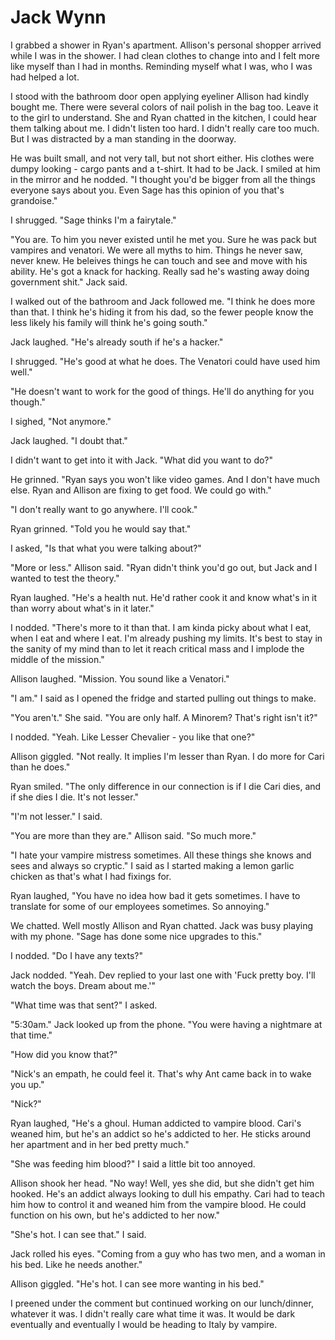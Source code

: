 # Jack Wynn

I grabbed a shower in Ryan's apartment.  Allison's personal shopper arrived while I was in the shower.  I had clean clothes to change into and I felt more like myself than I had in months.  Reminding myself what I was, who I was had helped a lot.

I stood with the bathroom door open applying eyeliner Allison had kindly bought me.  There were several colors of nail polish in the bag too.  Leave it to the girl to understand.  She and Ryan chatted in the kitchen, I could hear them talking about me.  I didn't listen too hard.  I didn't really care too much.  But I was distracted by a man standing in the doorway.

He was built small, and not very tall, but not short either.  His clothes were dumpy looking - cargo pants and a t-shirt.  It had to be Jack.  I smiled at him in the mirror and he nodded.  "I thought you'd be bigger from all the things everyone says about you.  Even Sage has this opinion of you that's grandoise."

I shrugged.  "Sage thinks I'm a fairytale."

"You are.  To him you never existed until he met you.  Sure he was pack but vampires and venatori.  We were all myths to him.  Things he never saw, never knew.  He beleives things he can touch and see and move with his ability.  He's got a knack for hacking.  Really sad he's wasting away doing government shit."  Jack said.

I walked out of the bathroom and Jack followed me.  "I think he does more than that.  I think he's hiding it from his dad, so the fewer people know the less likely his family will think he's going south."

Jack laughed.  "He's already south if he's a hacker."

I shrugged.  "He's good at what he does.  The Venatori could have used him well."

"He doesn't want to work for the good of things.  He'll do anything for you though."

I sighed, "Not anymore."

Jack laughed.  "I doubt that."

I didn't want to get into it with Jack.  "What did you want to do?"

He grinned.  "Ryan says you won't like video games.  And I don't have much else.  Ryan and Allison are fixing to get food.  We could go with."

"I don't really want to go anywhere.  I'll cook."

Ryan grinned.  "Told you he would say that."

I asked, "Is that what you were talking about?"

"More or less."  Allison said.  "Ryan didn't think you'd go out, but Jack and I wanted to test the theory."

Ryan laughed.  "He's a health nut.  He'd rather cook it and know what's in it than worry about what's in it later."

I nodded.  "There's more to it than that.  I am kinda picky about what I eat, when I eat and where I eat.  I'm already pushing my limits.  It's best to stay in the sanity of my mind than to let it reach critical mass and I implode the middle of the mission."

Allison laughed.  "Mission.  You sound like a Venatori."

"I am."  I said as I opened the fridge and started pulling out things to make.

"You aren't."  She said.  "You are only half.  A Minorem?  That's right isn't it?"

I nodded.  "Yeah.  Like Lesser Chevalier - you like that one?"

Allison giggled.  "Not really.  It implies I'm lesser than Ryan.  I do more for Cari than he does."

Ryan smiled.  "The only difference in our connection is if I die Cari dies, and if she dies I die.  It's not lesser."

"I'm not lesser."  I said.

"You are more than they are."  Allison said.  "So much more."

"I hate your vampire mistress sometimes.  All these things she knows and sees and always so cryptic."  I said as I started making a lemon garlic chicken as that's what I had fixings for.

Ryan laughed, "You have no idea how bad it gets sometimes.  I have to translate for some of our employees sometimes.  So annoying."

We chatted.  Well mostly Allison and Ryan chatted.  Jack was busy playing with my phone.  "Sage has done some nice upgrades to this."

I nodded.  "Do I have any texts?"

Jack nodded.  "Yeah.  Dev replied to your last one with 'Fuck pretty boy.  I'll watch the boys.  Dream about me.'"

"What time was that sent?" I asked.

"5:30am."  Jack looked up from the phone.  "You were having a nightmare at that time."

"How did you know that?"

"Nick's an empath, he could feel it.  That's why Ant came back in to wake you up."

"Nick?"

Ryan laughed, "He's a ghoul.  Human addicted to vampire blood.  Cari's weaned him, but he's an addict so he's addicted to her.  He sticks around her apartment and in her bed pretty much."

"She was feeding him blood?"  I said a little bit too annoyed.

Allison shook her head.  "No way!  Well, yes she did, but she didn't get him hooked.  He's an addict always looking to dull his empathy.  Cari had to teach him how to control it and weaned him from the vampire blood.  He could function on his own, but he's addicted to her now."

"She's hot.  I can see that."  I said.

Jack rolled his eyes.  "Coming from a guy who has two men, and a woman in his bed.  Like he needs another."

Allison giggled.  "He's hot.  I can see more wanting in his bed."

I preened under the comment but continued working on our lunch/dinner, whatever it was.  I didn't really care what time it was.  It would be dark eventually and eventually I would be heading to Italy by vampire.